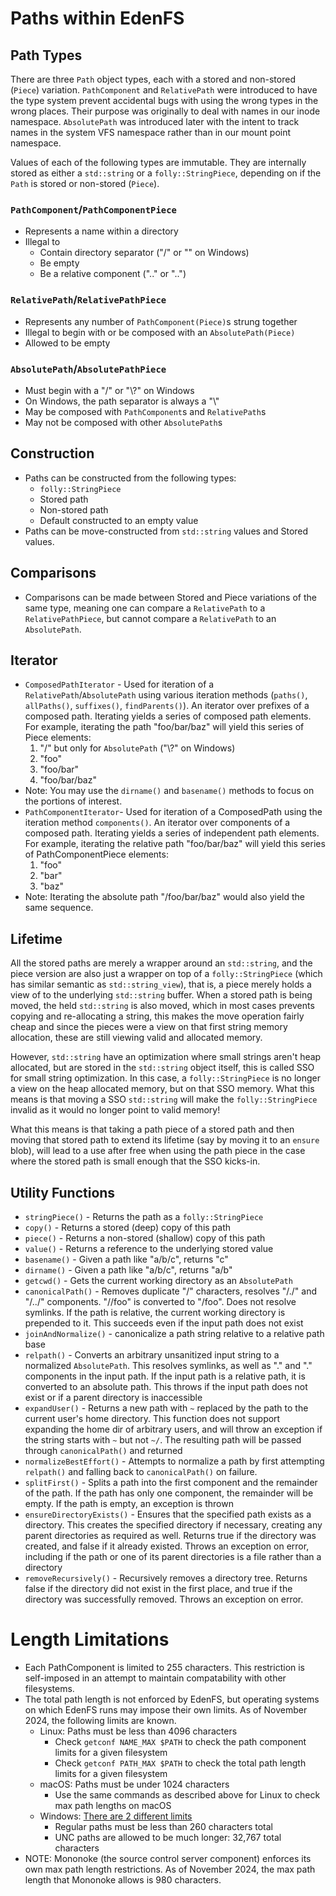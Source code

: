 # Paths within EdenFS

## Path Types

There are three `Path` object types, each with a stored and non-stored (`Piece`)
variation. `PathComponent` and `RelativePath` were introduced to have the type
system prevent accidental bugs with using the wrong types in the wrong places.
Their purpose was originally to deal with names in our inode namespace.
`AbsolutePath` was introduced later with the intent to track names in the system
VFS namespace rather than in our mount point namespace.

Values of each of the following types are immutable. They are internally stored
as either a `std::string` or a `folly::StringPiece`, depending on if the `Path`
is stored or non-stored (`Piece`).

### `PathComponent`/`PathComponentPiece`

- Represents a name within a directory
- Illegal to
  - Contain directory separator ("/" or "\" on Windows)
  - Be empty
  - Be a relative component (".." or "..")

### `RelativePath`/`RelativePathPiece`

- Represents any number of `PathComponent(Piece)`s strung together
- Illegal to begin with or be composed with an `AbsolutePath(Piece)`
- Allowed to be empty

### `AbsolutePath`/`AbsolutePathPiece`

- Must begin with a "/" or "\\?\" on Windows
- On Windows, the path separator is always a "\\"
- May be composed with `PathComponent`s and `RelativePath`s
- May not be composed with other `AbsolutePath`s

## Construction

- Paths can be constructed from the following types:
  - `folly::StringPiece`
  - Stored path
  - Non-stored path
  - Default constructed to an empty value
- Paths can be move-constructed from `std::string` values and Stored values.

## Comparisons

- Comparisons can be made between Stored and Piece variations of the same type,
  meaning one can compare a `RelativePath` to a `RelativePathPiece`, but cannot
  compare a `RelativePath` to an `AbsolutePath`.

## Iterator

- `ComposedPathIterator` - Used for iteration of a `RelativePath`/`AbsolutePath`
  using various iteration methods (`paths()`, `allPaths()`, `suffixes()`,
  `findParents()`). An iterator over prefixes of a composed path. Iterating
  yields a series of composed path elements. For example, iterating the path
  "foo/bar/baz" will yield this series of Piece elements:
  1. "/" but only for `AbsolutePath` ("\\?\" on Windows)
  2. "foo"
  3. "foo/bar"
  4. "foo/bar/baz"
- Note: You may use the `dirname()` and `basename()` methods to focus on the
  portions of interest.
- `PathComponentIterator`- Used for iteration of a ComposedPath using the
  iteration method `components()`. An iterator over components of a composed
  path. Iterating yields a series of independent path elements. For example,
  iterating the relative path "foo/bar/baz" will yield this series of
  PathComponentPiece elements:
  1. "foo"
  2. "bar"
  3. "baz"
- Note: Iterating the absolute path "/foo/bar/baz" would also yield the same
  sequence.

## Lifetime

All the stored paths are merely a wrapper around an `std::string`, and the piece
version are also just a wrapper on top of a `folly::StringPiece` (which has
similar semantic as `std::string_view`), that is, a piece merely holds a view of
to the underlying `std::string` buffer. When a stored path is being moved, the
held `std::string` is also moved, which in most cases prevents copying and
re-allocating a string, this makes the move operation fairly cheap and since the
pieces were a view on that first string memory allocation, these are still
viewing valid and allocated memory.

However, `std::string` have an optimization where small strings aren't heap
allocated, but are stored in the `std::string` object itself, this is called SSO
for small string optimization. In this case, a `folly::StringPiece` is no longer
a view on the heap allocated memory, but on that SSO memory. What this means is
that moving a SSO `std::string` will make the `folly::StringPiece` invalid as it
would no longer point to valid memory!

What this means is that taking a path piece of a stored path and then moving
that stored path to extend its lifetime (say by moving it to an `ensure` blob),
will lead to a use after free when using the path piece in the case where the
stored path is small enough that the SSO kicks-in.

## Utility Functions

- `stringPiece()` - Returns the path as a `folly::StringPiece`
- `copy()` - Returns a stored (deep) copy of this path
- `piece()` - Returns a non-stored (shallow) copy of this path
- `value()` - Returns a reference to the underlying stored value
- `basename()` - Given a path like "a/b/c", returns "c"
- `dirname()` - Given a path like "a/b/c", returns "a/b"
- `getcwd()` - Gets the current working directory as an `AbsolutePath`
- `canonicalPath()` - Removes duplicate "/" characters, resolves "/./" and
  "/../" components. "//foo" is converted to "/foo". Does not resolve symlinks.
  If the path is relative, the current working directory is prepended to it.
  This succeeds even if the input path does not exist
- `joinAndNormalize()` - canonicalize a path string relative to a relative path
  base
- `relpath()` - Converts an arbitrary unsanitized input string to a normalized
  `AbsolutePath`. This resolves symlinks, as well as "." and "." components in
  the input path. If the input path is a relative path, it is converted to an
  absolute path. This throws if the input path does not exist or if a parent
  directory is inaccessible
- `expandUser()` - Returns a new path with `~` replaced by the path to the
  current user's home directory. This function does not support expanding the
  home dir of arbitrary users, and will throw an exception if the string starts
  with `~` but not `~/`. The resulting path will be passed through
  `canonicalPath()` and returned
- `normalizeBestEffort()` - Attempts to normalize a path by first attempting
  `relpath()` and falling back to `canonicalPath()` on failure.
- `splitFirst()` - Splits a path into the first component and the remainder of
  the path. If the path has only one component, the remainder will be empty. If
  the path is empty, an exception is thrown
- `ensureDirectoryExists()` - Ensures that the specified path exists as a
  directory. This creates the specified directory if necessary, creating any
  parent directories as required as well. Returns true if the directory was
  created, and false if it already existed. Throws an exception on error,
  including if the path or one of its parent directories is a file rather than a
  directory
- `removeRecursively()` - Recursively removes a directory tree. Returns false if
  the directory did not exist in the first place, and true if the directory was
  successfully removed. Throws an exception on error.

# Length Limitations

- Each PathComponent is limited to 255 characters. This restriction is
  self-imposed in an attempt to maintain compatability with other filesystems.
- The total path length is not enforced by EdenFS, but operating systems on
  which EdenFS runs may impose their own limits. As of November 2024, the
  following limits are known.
  - Linux: Paths must be less than 4096 characters
    - Check `getconf NAME_MAX $PATH` to check the path component limits for a
      given filesystem
    - Check `getconf PATH_MAX $PATH` to check the total path length limits for a
      given filesystem
  - macOS: Paths must be under 1024 characters
    - Use the same commands as described above for Linux to check max path
      lengths on macOS
  - Windows:
    [There are 2 different limits](https://learn.microsoft.com/en-us/windows/win32/fileio/maximum-file-path-limitation?tabs=registry)
    - Regular paths must be less than 260 characters total
    - UNC paths are allowed to be much longer: 32,767 total characters
- NOTE: Mononoke (the source control server component) enforces its own max path
  length restrictions. As of November 2024, the max path length that Mononoke
  allows is 980 characters.
